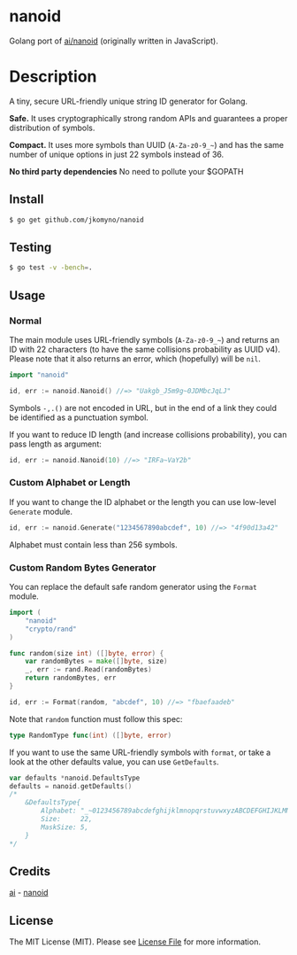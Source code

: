 # nanoid
Golang port of [ai/nanoid](https://github.com/ai/nanoid) (originally written in JavaScript).

# Description
A tiny, secure URL-friendly unique string ID generator for Golang.

**Safe.** It uses cryptographically strong random APIs
and guarantees a proper distribution of symbols.

**Compact.** It uses more symbols than UUID (`A-Za-z0-9_~`)
and has the same number of unique options in just 22 symbols instead of 36.

**No third party dependencies** No need to pollute your $GOPATH

## Install

```bash
$ go get github.com/jkomyno/nanoid
```

## Testing

``` bash
$ go test -v -bench=.
```

## Usage

### Normal

The main module uses URL-friendly symbols (`A-Za-z0-9_~`) and returns an ID
with 22 characters (to have the same collisions probability as UUID v4).
Please note that it also returns an error, which (hopefully) will be `nil`.

```go
import "nanoid"

id, err := nanoid.Nanoid() //=> "Uakgb_J5m9g~0JDMbcJqLJ"
```

Symbols `-,.()` are not encoded in URL, but in the end of a link
they could be identified as a punctuation symbol.

If you want to reduce ID length (and increase collisions probability),
you can pass length as argument:

```go
id, err := nanoid.Nanoid(10) //=> "IRFa~VaY2b"
```

### Custom Alphabet or Length

If you want to change the ID alphabet or the length
you can use low-level `Generate` module.

```go
id, err := nanoid.Generate("1234567890abcdef", 10) //=> "4f90d13a42"
```

Alphabet must contain less than 256 symbols.

### Custom Random Bytes Generator

You can replace the default safe random generator using the `Format` module.

```go
import (
    "nanoid"
    "crypto/rand"
)

func random(size int) ([]byte, error) {
	var randomBytes = make([]byte, size)
	_, err := rand.Read(randomBytes)
	return randomBytes, err
}

id, err := Format(random, "abcdef", 10) //=> "fbaefaadeb"
```

Note that `random` function must follow this spec:
```go
type RandomType func(int) ([]byte, error)
```

If you want to use the same URL-friendly symbols with `format`,
or take a look at the other defaults value, you can use `GetDefaults`.

```go
var defaults *nanoid.DefaultsType
defaults = nanoid.getDefaults()
/*
	&DefaultsType{
		Alphabet: "_~0123456789abcdefghijklmnopqrstuvwxyzABCDEFGHIJKLMNOPQRSTUVWXYZ",
		Size:     22,
		MaskSize: 5,
	}
*/
```

## Credits

[ai](https://github.com/ai) - [nanoid](https://github.com/ai/nanoid)

## License

The MIT License (MIT). Please see [License File](LICENSE.md) for more information.
